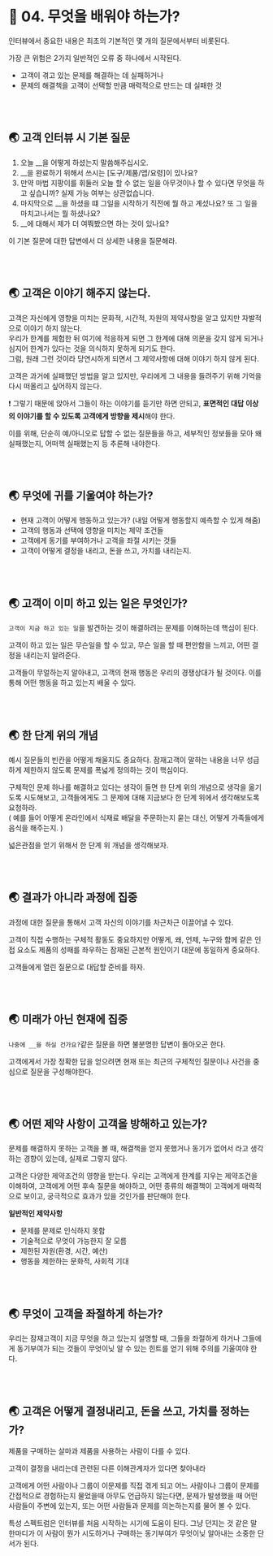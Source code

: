 # 🐳 04. 무엇을 배워야 하는가?

인터뷰에서 중요한 내용은 최초의 기본적인 몇 개의 질문에서부터 비롯된다.

가장 큰 위험은 2가지 일반적인 오류 중 하나에서 시작된다.

* 고객이 겪고 있는 문제를 해결하는 데 실패하거나
* 문제의 해결책을 고객이 선택할 만큼 매력적으로 만드는 데 실패한 것

<br/><br/>

## 🌏 고객 인터뷰 시 기본 질문

1. 오늘 __을 어떻게 하셨는지 말씀해주십시오.
2. __을 완료하기 위해서 쓰시는 [도구/제품/앱/요령]이 있나요?
3. 만약 마법 지팡이를 휘둘러 오늘 할 수 없는 일을 아무것이나 할 수 있다면 무엇을 하고 싶습니까? 실제 가능 여부는 상관없습니다.
4. 마지막으로 __을 하셨을 떄 그일을 시작하기 직전에 뭘 하고 계섰나요? 또 그 일을 마치고나서는 뭘 하셨나요?
5. __에 대해서 제가 더 여쭤봤으면 하는 것이 있나요?

이 기본 질문에 대한 답변에서 더 상세한 내용을 질문해라.

<br/><br/>

## 🌏 고객은 이야기 해주지 않는다.

고객은 자신에게 영향을 미치는 문화적, 시간적, 자원의 제약사항을 알고 있지만 자발적으로 이야기 하지 않는다. <br/>우리가 한계를 체험한 뒤 여기에 적응하게 되면 그 한계에 대해 의문을 갖지 않게 되거나 심지어 한계가 있다는 것을 의식하지 못하게 되기도 한다.<br/>그럼, 원래 그런 것이라 당연시하게 되면서 그 제약사항에 대해 이야기 하지 않게 된다.

고객은 과거에 실패했던 방법을 알고 있지만, 우리에게 그 내용을 들려주기 위해 기억을 다시 떠올리고 싶어하지 않는다.

❗ 그렇기 때문에 앉아서 그들이 하는 이야기를 듣기만 하면 안되고, **표면적인 대답 이상의 이야기를 할 수 있도록 고객에게 방향을 제시**해야 한다.

이를 위해, 단순히 예/아니오로 답할 수 없는 질문들을 하고, 세부적인 정보들을 모아 왜 실패했는지, 어떠헥 실패했는지 등 추론해 내야한다.

<br/><br/>

## 🌏 무엇에 귀를 기울여야 하는가?

* 현재 고객이 어떻게 행동하고 있는가? (내일 어떻게 행동할지 예측할 수 있게 해줌)
* 고객의 행동과 선택에 영향을 미치는 제약 조건들
* 고객에게 동기를 부여하거나 고객을 좌절 시키는 것들
* 고객이 어떻게 결정을 내리고, 돈을 쓰고, 가치를 내리는지.

<br/><br/>

## 🌏 고객이 이미 하고 있는 일은 무엇인가?

`고객이 지금 하고 있는 일`을 발견하는 것이 해결하려는 문제를 이해하는데 핵심이 된다.

고객이 하고 있는 일은 무슨일을 할 수 있고, 무슨 일을 할 때 편안함을 느끼고, 어떤 결정을 내리는지 알려준다.

고객들이 무얼하는지 알아내고, 고객의 현재 행동은 우리의 경쟁상대가 될 것이다. 이를 통해 어떤 행동을 하고 있는지 배울 수 있다.

<br/><br/>

## 🌏 한 단계 위의 개념

예시 질문들의 빈칸을 어떻게 채울지도 중요하다. 잠재고객이 말하는 내용을 너무 성급하게 제한하지 않도록 문제를 폭넓게 정의하는 것이 핵심이다.

구체적인 문제 하나를 해결하고 있다는 생각이 들면 한 단계 위의 개념으로 생각을 옮기도록 시도해보고, 고객들에게도 그 문제에 대해 지금보다 한 단계 위에서 생각해보도록 요청하라.<br/>( 예를 들어 어떻게 온라인에서 식재료 배달을 주문하는지 묻는 대신, 어떻게 가족들에게 음식을 해주는지. )

넓은관점을 얻기 위해서 한 단계 위 개념을 생각해보자.

<br/><br/>

## 🌏 결과가 아니라 과정에 집중

과정에 대한 질문을 통해서 고객 자신의 이야기를 차근차근 이끌어낼 수 있다.

고객이 직접 수행하는 구체적 활동도 중요하지만 어떻게, 왜, 언제, 누구와 함께 같은 인접 요소도 제품의 성패를 좌우하는 잠재된 근본적 원인이기 대문에 동일하게 중요하다. 

고객들에게 열린 질문으로 대답할 준비를 하자.

<br/><br/>

## 🌏 미래가 아닌 현재에 집중

`나중에 __을 하실 건가요?`같은 질문을 하면 불분명한 답변이 돌아오곤 한다.

고객에게서 가장 정확한 답을 얻으려면 현재 또는 최근의 구체적인 질문이나 사건을 중심으로 질문을 구성해야한다.

<br/><br/>

## 🌏 어떤 제약 사항이 고객을 방해하고 있는가?

문제를 해결하지 못하는 고객을 볼 때, 해결책을 얻지 못했거나 동기가 없어서 라고 생각하는 경향이 있는데, 실제로 그렇지 않다.

고객은 다양한 제약조건의 영향을 받는다. 우리는 고객에게 한계를 지우는 제약조건을 이해하여, 고객에게 어떤 후속 질문을 해야하고, 어떤 종류의 해결책이 고객에게 매력적으로 보이고, 궁극적으로 효과가 있을 것인가를 판단해야 한다.

**일반적인 제약사항**

* 문제를 문제로 인식하지 못함
* 기술적으로 무엇이 가능한지 잘 모름
* 제한된 자원(환경, 시간, 예산)
* 행동을 제한하는 문화적, 사회적 기대

<br/><br/>

## 🌏 무엇이 고객을 좌절하게 하는가?

우리는 잠재고객이 지금 무엇을 하고 있는지 설명할 때, 그들을 좌절하게 하거나 그들에게 동기부여가 되는 것들이 무엇이닞 알 수 있는 힌트를 얻기 위해 주의를 기울여야 한다.

<br/><br/>

## 🌏 고객은 어떻게 결정내리고, 돈을 쓰고, 가치를 정하는가?

제품을 구매하는 살마과 제품을 사용하는 사람이 다를 수 있다.

고객이 결정을 내리는데 관련된 다른 이해관계자가 있다면 찾아내라

고객에게 어떤 사람이나 그룹이 이문제를 직접 겪게 되고 어느 사람이나 그룹이 문제를 간접적으로 경험하는지 물었을때 아무도 언급하지 않는다면, 문제가 발생했을 때 어떤 사람들이 주변에 있는지, 또는 어떤 사람들과 문제를 의논하는지를 물어 볼 수 있다. 

특성 스펙트럼은 인터뷰를 처음 시작하는 시기에 도움이 된다. 그냥 던지는 것 같은 말 한마디가 이 사람이 뭔가 시도하거나 구매하는 동기부여가 무엇이닞 알아내는 소중한 단서가 된다.